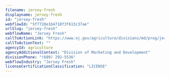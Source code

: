 ```yaml
---
filename: jersey-fresh
displayname: jersey-fresh
id: "jersey-fresh"
webflowId: "5f7728e1b4710f3f613c37ae"
urlSlug: "jersey-fresh"
webflowName: "Jersey Fresh"
callToActionLink: "https://www.nj.gov/agriculture/divisions/md/prog/jerseyfresh.html"
callToActionText: ""
agencyId: agriculture
agencyAdditionalContext: "Division of Marketing and Development"
divisionPhone: "(609) 292-5536"
webflowIndustry: "Jersey Fresh"
licenseCertificationClassification: "LICENSE"
---
```

